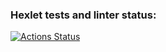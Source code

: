 ### Hexlet tests and linter status:
[![Actions Status](https://github.com/izumitsu/frontend-project-44/workflows/hexlet-check/badge.svg)](https://github.com/izumitsu/frontend-project-44/actions)